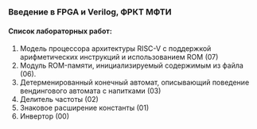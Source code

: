 ### Введение в FPGA и Verilog, ФРКТ МФТИ

#### Список лабораторных работ:

1. Модель процессора архитектуры RISC-V c поддержкой арифметических инструкций и использованием ROM (07)
2. Модуль ROM-памяти, инициализируемый содержимым из файла (06).
3. Детерменированный конечный автомат, описывающий поведение вендингового автомата с напитками (03)
4. Делитель частоты (02)
5. Знаковое расширение константы (01)
6. Инвертор (00)